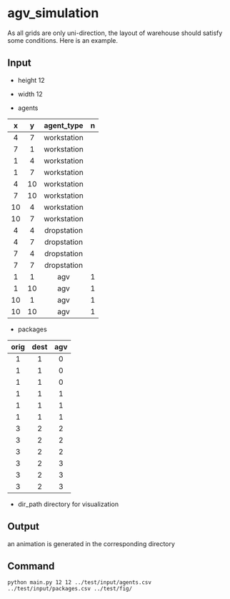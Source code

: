 # agv_simulation

As all grids are only uni-direction, the layout of warehouse should satisfy some conditions. Here is an example.

## Input 

- height 12

- width 12

- agents

| x | y | agent_type | n |
| :---: | :----: | :---: | :---: |
| 4 | 7 | workstation | |
| 7 | 1 | workstation | |
| 1 | 4 | workstation | |
| 1 | 7 | workstation | |
| 4 | 10 | workstation | |
| 7 | 10 | workstation | |
| 10 | 4 | workstation | |
| 10 | 7 | workstation | |
| 4 | 4 | dropstation | |
| 4 | 7 | dropstation | |
| 7 | 4 | dropstation | |
| 7 | 7 | dropstation | |
| 1 | 1 | agv | 1 |
| 1 | 10 | agv | 1 |
| 10 | 1 | agv | 1 |
| 10 | 10 | agv | 1 |

- packages

| orig | dest | agv | 
| :---: | :----: | :---: | 
| 1 | 1 | 0 |
| 1 | 1 | 0 |
| 1 | 1 | 0 |
| 1 | 1 | 1 |
| 1 | 1 | 1 |
| 1 | 1 | 1 |
| 3 | 2 | 2 |
| 3 | 2 | 2 |
| 3 | 2 | 2 |
| 3 | 2 | 3 |
| 3 | 2 | 3 |
| 3 | 2 | 3 |

- dir_path directory for visualization

## Output

an animation is generated in the corresponding directory

## Command

`python main.py 12 12 ../test/input/agents.csv ../test/input/packages.csv ../test/fig/`